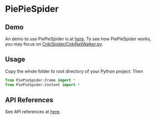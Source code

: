 # PiePieSpider

## Demo

An demo to use PiePieSpider is at [here](https://github.com/Hedaozi/Spider/tree/main/CnkiSpider/QueryResult). To see how PiePieSpider works, you may focus on [CnkiSpider/CnkiNetWalker.py](https://github.com/Hedaozi/Spider/blob/main/CnkiSpider/QueryResult/CnkiSpider/CnkiNetWalker.py).

## Usage

Copy the whole folder to root directory of your Python project. Then

```python
from PiePieSpider.Frame import *
from PiePieSpider.Content import *
```

## API References

See API references at [here](https://hedaozi.github.io/Documentations/Reference-PiePieSpider).
